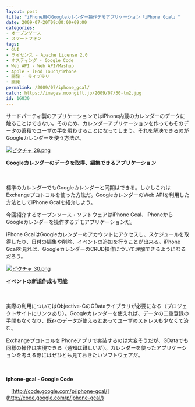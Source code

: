 ```yaml
---
layout: post
title: "iPhone用のGoogleカレンダー操作デモアプリケーション「iPhone Gcal」"
date: 2009-07-20T09:00:00+09:00
categories:
- オープンソース
- スマートフォン
tags: 
- GUI
- ライセンス - Apache License 2.0
- ホスティング - Google Code
- Web API - Web API/Mashup
- Apple - iPod Touch/iPhone
- 開発 - ライブラリ
- 開発
permalink: /2009/07/iphone_gcal/
catch: https://images.moongift.jp/2009/07/30-tm2.jpg
id: 16830
---
```

サードパーティ製のアプリケーションではiPhone内蔵のカレンダーのデータに触ることはできない。そのため、カレンダーアプリケーションを作ってもそのデータの蓄積でユーザの手を煩わせることになってしまう。それを解決できるのがGoogleカレンダーを使う方法だ。

  

[![ピクチャ 28.png](https://images.moongift.jp/2009/07/28-tm1.jpg)](https://images.moongift.jp/2009/07/281.png)  
  
**Googleカレンダーのデータを取得、編集できるアプリケーション**

  

　

  

標準のカレンダーでもGoogleカレンダーと同期はできる。しかしこれはExchangeプロトコルを使った方法だ。GoogleカレンダーのWeb APIを利用した方法としてiPhone Gcalを紹介しよう。

  

今回紹介するオープンソース・ソフトウェアはiPhone Gcal、iPhoneからGoogleカレンダーを操作するデモアプリケーションだ。

  
<!--more-->

iPhone GcalはGoogleカレンダーのアカウントにアクセスし、スケジュールを取得したり、日付の編集や削除、イベントの追加を行うことが出来る。iPhone Gcalを見れば、GoogleカレンダーのCRUD操作について理解できるようになるだろう。

  

[![ピクチャ 30.png](https://images.moongift.jp/2009/07/30-tm2.jpg)](https://images.moongift.jp/2009/07/302.png)  
  
**イベントの新規作成も可能**

  

　

  

実際の利用についてはObjective-CのGDataライブラリが必要になる（プロジェクトサイトにリンクあり）。Googleカレンダーを使えれば、データの二重登録の手間もなくなり、既存のデータが使えるとあってユーザのストレスも少なくて済む。

  

ExchangeプロトコルをiPhoneアプリで実装するのは大変そうだが、GDataでも同様の操作は実現できる（通知は難しいが）。カレンダーを使ったアプリケーションを考える際にはぜひとも見ておきたいソフトウェアだ。

  

　

  

**iphone-gcal - Google Code**  
  
　[http://code.google.com/p/iphone-gcal/](http://code.google.com/p/iphone-gcal/)

  
